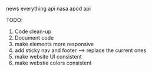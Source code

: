 news everything api 
nasa apod api

TODO: 

1. Code clean-up
2. Document code
3. make elements more responsive
4. add sticky nav and footer --> replace the current ones
5. make website UI consistent 
6. make webstie colors consistent

